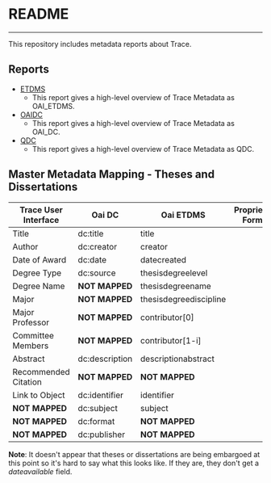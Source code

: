 # README

---

This repository includes metadata reports about Trace.

## Reports

* [ETDMS](https://github.com/markpbaggett/trace_metadata_reports/blob/master/etdms_report.md)
	* This report gives a high-level overview of Trace Metadata as OAI_ETDMS.
* [OAIDC](https://github.com/markpbaggett/trace_metadata_reports/blob/master/oaidc_report.md)
	* This report gives a high-level overview of Trace Metadata as OAI_DC.
* [QDC](https://github.com/markpbaggett/trace_metadata_reports/blob/master/qdc_report.md)
	* This report gives a high-level overview of Trace Metadata as QDC.

## Master Metadata Mapping - Theses and Dissertations

| Trace User Interface                   | Oai DC                       | Oai ETDMS   | Proprietary Format   | OAI QDC |
| -------------------------------------- | ---------------------------- | ----------- | -------------------- | ------- |
| Title | dc:title | title |  | dc:title |
| Author | dc:creator | creator |  |  dc:creator |
| Date of Award | dc:date | datecreated |  | dc:datecreated  |
| Degree Type | dc:source |  thesisdegreelevel |  | dc:thesisdegreelevel  |
| Degree Name | **NOT MAPPED** | thesisdegreename |  | dc:thesisdegreename |
| Major | **NOT MAPPED** | thesisdegreediscipline |  | dc:thesisdegreediscipline |
| Major Professor | **NOT MAPPED** | contributor[0] |  | dc:contributor[0] |
| Committee Members | **NOT MAPPED** | contributor[1-i] |  | dc:contributor[1-i] |
| Abstract | dc:description | descriptionabstract |  | dc:descriptionabstract |
| Recommended Citation | **NOT MAPPED** | **NOT MAPPED** |  | **NOT MAPPED** |
| Link to Object | dc:identifier | identifier |  | dc:identifier |
| **NOT MAPPED** | dc:subject | subject |  |  dc:subject |
| **NOT MAPPED** | dc:format | **NOT MAPPED** |  | **NOT MAPPED** |
| **NOT MAPPED** | dc:publisher | **NOT MAPPED** |  |  **NOT MAPPED** |

**Note**: It doesn't appear that theses or dissertations are being embargoed at this point so it's hard to say what this looks like.  If they are, they don't get a *dateavailable* field.